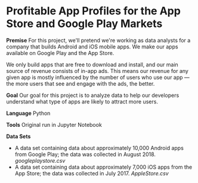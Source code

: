 # Profitable App Profiles for the App Store and Google Play Markets

**Premise**
For this project, we'll pretend we're working as data analysts for a company that builds Android and iOS mobile apps. We make our apps available on Google Play and the App Store.

We only build apps that are free to download and install, and our main source of revenue consists of in-app ads. This means our revenue for any given app is mostly influenced by the number of users who use our app — the more users that see and engage with the ads, the better. 

**Goal**
Our goal for this project is to analyze data to help our developers understand what type of apps are likely to attract more users.

**Language**
Python

**Tools**
Original run in Jupyter Notebook

**Data Sets**
* A data set containing data about approximately 10,000 Android apps from Google Play; the data was collected in August 2018.      *googleplaystore.csv*
* A data set containing data about approximately 7,000 iOS apps from the App Store; the data was collected in July 2017.        *AppleStore.csv*
